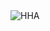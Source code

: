 <!---<img align="right" height="100px" src="https://media.giphy.com/media/oDs3LsZUcmZxtgXUp8/giphy.gif" /> --->
<!---<img align="right" height="150px"  src="https://media.giphy.com/media/EksD1gweEEdGw/giphy.gif" alt="Superman" />--->
<!---<img align="right" height="150px" src="https://media.giphy.com/media/EksD1gweEEdGw/giphy.gif" alt="Code" />--->

<img src="https://media.giphy.com/media/ZDTbix65Me1YDNLDF3/giphy.gif" alt="HHA" />
<!---<h1 color="red">
ဘာကြည့်တာလဲ
</h1>--->

